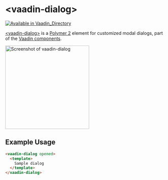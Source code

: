 
# &lt;vaadin-dialog&gt;

[![Available in Vaadin_Directory](https://img.shields.io/vaadin-directory/v/vaadinvaadin-dialog.svg)](https://vaadin.com/directory/component/vaadinvaadin-dialog)


[&lt;vaadin-dialog&gt;](https://vaadin.com/components/vaadin-dialog) is a [Polymer 2](http://polymer-project.org) element for customized modal dialogs, part of the [Vaadin components](https://vaadin.com/components).


[<img src="https://raw.githubusercontent.com/vaadin/vaadin-dialog/master/screenshot.png" width="264" alt="Screenshot of vaadin-dialog">](https://vaadin.com/components/vaadin-dialog)

## Example Usage
```html
<vaadin-dialog opened>
  <template>
    Sample dialog
  </template>
</vaadin-dialog>
```
